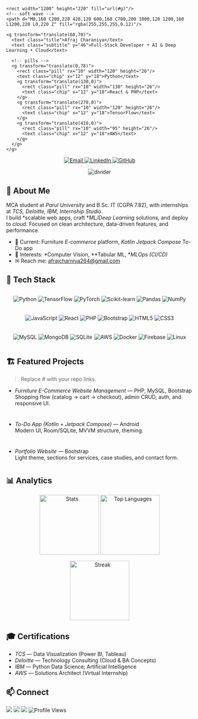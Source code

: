 <!-- ========================== -->
<!-- HERO: SVG banner with CSS  -->
<!-- ========================== -->
<p align="center">
  <svg width="100%" height="220" viewBox="0 0 1200 220" xmlns="http://www.w3.org/2000/svg" role="img" aria-label="Afraj Charaniya banner">
    <defs>
      <linearGradient id="g" x1="0" y1="0" x2="1" y2="1">
        <stop offset="0%" stop-color="#0ea5e9"/>
        <stop offset="50%" stop-color="#6366f1"/>
        <stop offset="100%" stop-color="#22c55e"/>
      </linearGradient>
      <style>
        .title { font: 700 42px/1.2 Inter, system-ui, -apple-system, Segoe UI, Roboto, Arial; fill: #ffffff; }
        .subtitle { font: 500 18px/1.4 Inter, system-ui, -apple-system, Segoe UI, Roboto, Arial; fill: rgba(255,255,255,0.95); }
        .chip { font: 600 14px/1 Inter, system-ui, -apple-system, Segoe UI, Roboto, Arial; fill: #0b1220; }
        .pill { fill: #ffffff; opacity: 0.9; }
      </style>
    </defs>

    <rect width="1200" height="220" fill="url(#g)"/>
    <!-- soft wave -->
    <path d="M0,160 C200,220 420,120 600,160 C780,200 1000,120 1200,160 L1200,220 L0,220 Z" fill="rgba(255,255,255,0.12)"/>

    <g transform="translate(60,70)">
      <text class="title">Afraj Charaniya</text>
      <text class="subtitle" y="46">Full-Stack Developer • AI & Deep Learning • Cloud</text>

      <!-- pills -->
      <g transform="translate(0,78)">
        <rect class="pill" rx="10" width="120" height="26"/>
        <text class="chip" x="12" y="18">Python</text>
        <g transform="translate(130,0)">
          <rect class="pill" rx="10" width="130" height="26"/>
          <text class="chip" x="12" y="18">React & PHP</text>
        </g>
        <g transform="translate(270,0)">
          <rect class="pill" rx="10" width="120" height="26"/>
          <text class="chip" x="12" y="18">TensorFlow</text>
        </g>
        <g transform="translate(410,0)">
          <rect class="pill" rx="10" width="95" height="26"/>
          <text class="chip" x="12" y="18">AWS</text>
        </g>
      </g>
    </g>
  </svg>
</p>

<!-- quick links -->
<p align="center">
  <a href="mailto:afrajcharniya264@gmail.com">
    <img src="https://img.shields.io/badge/Email-afrajcharniya264%40gmail.com-D14836?style=for-the-badge&logo=gmail&logoColor=white" alt="Email"/>
  </a>
  <a href="https://www.linkedin.com/in/afraj-charaniya-042484255">
    <img src="https://img.shields.io/badge/LinkedIn-Afraj%20Charaniya-0A66C2?style=for-the-badge&logo=linkedin&logoColor=white" alt="LinkedIn"/>
  </a>
  <a href="https://github.com/afraz18">
    <img src="https://img.shields.io/badge/GitHub-afraz18-100000?style=for-the-badge&logo=github&logoColor=white" alt="GitHub"/>
  </a>
</p>

<!-- decorative divider -->
<p align="center">
  <img src="https://img.shields.io/badge/-_-222?style=flat&logo=google-chrome&logoColor=777" alt="divider">
</p>

## 👋 About Me
MCA student at *Parul University* and B.Sc. IT (CGPA 7.82), with internships at *TCS, Deloitte, IBM, Internship Studio*.  
I build *scalable web apps, craft **ML/Deep Learning* solutions, and deploy to *cloud*. Focused on clean architecture, data-driven features, and performance.

- 🔭 Current: Furniture *E-commerce* platform, *Kotlin Jetpack Compose* To-Do app  
- 🤖 Interests: *Computer Vision, **Tabular ML, **MLOps (CI/CD)*  
- ✉ Reach me: afrajcharniya264@gmail.com

## 🧰 Tech Stack
<div align="center" style="display:flex; gap:6px; flex-wrap:wrap; justify-content:center;">
  
![Python](https://img.shields.io/badge/Python-3776AB.svg?style=for-the-badge&logo=python&logoColor=white)
![TensorFlow](https://img.shields.io/badge/TensorFlow-FF6F00.svg?style=for-the-badge&logo=tensorflow&logoColor=white)
![PyTorch](https://img.shields.io/badge/PyTorch-EE4C2C.svg?style=for-the-badge&logo=pytorch&logoColor=white)
![Scikit-learn](https://img.shields.io/badge/Scikit--learn-F7931E.svg?style=for-the-badge&logo=scikitlearn&logoColor=white)
![Pandas](https://img.shields.io/badge/Pandas-150458.svg?style=for-the-badge&logo=pandas&logoColor=white)
![NumPy](https://img.shields.io/badge/NumPy-013243.svg?style=for-the-badge&logo=numpy&logoColor=white)

![JavaScript](https://img.shields.io/badge/JavaScript-F7DF1E.svg?style=for-the-badge&logo=javascript&logoColor=black)
![React](https://img.shields.io/badge/React-20232A.svg?style=for-the-badge&logo=react&logoColor=61DAFB)
![PHP](https://img.shields.io/badge/PHP-777BB4.svg?style=for-the-badge&logo=php&logoColor=white)
![Bootstrap](https://img.shields.io/badge/Bootstrap-563D7C.svg?style=for-the-badge&logo=bootstrap&logoColor=white)
![HTML5](https://img.shields.io/badge/HTML5-E34F26.svg?style=for-the-badge&logo=html5&logoColor=white)
![CSS3](https://img.shields.io/badge/CSS3-1572B6.svg?style=for-the-badge&logo=css3&logoColor=white)

![MySQL](https://img.shields.io/badge/MySQL-005C84.svg?style=for-the-badge&logo=mysql&logoColor=white)
![MongoDB](https://img.shields.io/badge/MongoDB-4EA94B.svg?style=for-the-badge&logo=mongodb&logoColor=white)
![SQLite](https://img.shields.io/badge/SQLite-07405E.svg?style=for-the-badge&logo=sqlite&logoColor=white)

![AWS](https://img.shields.io/badge/AWS-232F3E.svg?style=for-the-badge&logo=amazonaws&logoColor=orange)
![Docker](https://img.shields.io/badge/Docker-2496ED.svg?style=for-the-badge&logo=docker&logoColor=white)
![Firebase](https://img.shields.io/badge/Firebase-FFCA28.svg?style=for-the-badge&logo=firebase&logoColor=black)
![Linux](https://img.shields.io/badge/Linux-FCC624.svg?style=for-the-badge&logo=linux&logoColor=black)

</div>

## 🏗 Featured Projects
> Replace # with your repo links.

- *Furniture E-Commerce Website Management* — PHP, MySQL, Bootstrap  
  Shopping flow (catalog → cart → checkout), admin CRUD, auth, and responsive UI.  
  #

- *To-Do App (Kotlin + Jetpack Compose)* — Android  
  Modern UI, Room/SQLite, MVVM structure, theming.  
  #

- *Portfolio Website* — Bootstrap  
  Light theme, sections for services, case studies, and contact form.  
  #

## 📊 Analytics
<p align="center">
  <img src="https://github-readme-stats.vercel.app/api?username=afraz18&show_icons=true&theme=tokyonight" alt="Stats" height="160"/>
  <img src="https://github-readme-stats.vercel.app/api/top-langs/?username=afraz18&layout=compact&theme=tokyonight" alt="Top Languages" height="160"/>
</p>
<p align="center">
  <img src="https://streak-stats.demolab.com/?user=afraz18&theme=tokyonight" alt="Streak" height="160"/>
</p>

## 🎓 Certifications
- *TCS* — Data Visualization (Power BI, Tableau)  
- *Deloitte* — Technology Consulting (Cloud & BA Concepts)  
- *IBM* — Python Data Science; Artificial Intelligence  
- *AWS* — Solutions Architect (Virtual Internship)

## 📫 Connect
<p align="left">
  <a href="mailto:afrajcharniya264@gmail.com"><img src="https://img.shields.io/badge/Email-D14836?style=for-the-badge&logo=gmail&logoColor=white" /></a>
  <a href="https://www.linkedin.com/in/afraj-charaniya-042484255"><img src="https://img.shields.io/badge/LinkedIn-0A66C2?style=for-the-badge&logo=linkedin&logoColor=white" /></a>
  <a href="https://github.com/afraz18"><img src="https://img.shields.io/badge/GitHub-100000?style=for-the-badge&logo=github&logoColor=white" /></a>
  <img src="https://komarev.com/ghpvc/?username=afraz18&color=blue&style=for-the-badge" alt="Profile Views"/>
</p>
